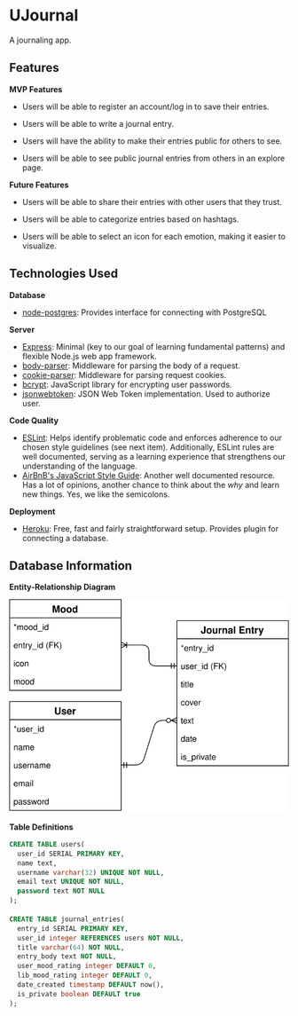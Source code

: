 # UJournal

A journaling app.

## Features

**MVP Features**

- Users will be able to register an account/log in to save their entries.

- Users will be able to write a journal entry.

- Users will have the ability to make their entries public for others to see.

- Users will be able to see public journal entries from others in an explore page.

**Future Features**

- Users will be able to share their entries with other users that they trust.

- Users will be able to categorize entries based on hashtags.

- Users will be able to select an icon for each emotion, making it easier to visualize.

## Technologies Used

**Database**

- [node-postgres](https://node-postgres.com/): Provides interface for connecting with PostgreSQL

**Server**

- [Express](https://expressjs.com/): Minimal (key to our goal of learning fundamental patterns) and flexible Node.js web app framework.
- [body-parser](https://github.com/expressjs/body-parser): Middleware for parsing the body of a request.
- [cookie-parser](https://github.com/expressjs/cookie-parser): Middleware for parsing request cookies.
- [bcrypt](https://github.com/kelektiv/node.bcrypt.js): JavaScript library for encrypting user passwords.
- [jsonwebtoken](https://github.com/auth0/node-jsonwebtoken): JSON Web Token implementation. Used to authorize user.

**Code Quality**

- [ESLint](https://eslint.org/): Helps identify problematic code and enforces adherence to our chosen style guidelines (see next item). Additionally, ESLint rules are well documented, serving as a learning experience that strengthens our understanding of the language.
- [AirBnB's JavaScript Style Guide](https://github.com/airbnb/javascript): Another well documented resource. Has a lot of opinions, another chance to think about the _why_ and learn new things. Yes, we like the semicolons.

**Deployment**

- [Heroku](https://devcenter.heroku.com/categories/nodejs-support): Free, fast and fairly straightforward setup. Provides plugin for connecting a database.

## Database Information

**Entity-Relationship Diagram**

![ERD](./Feels.svg)

**Table Definitions**

```sql
CREATE TABLE users(
  user_id SERIAL PRIMARY KEY,
  name text,
  username varchar(32) UNIQUE NOT NULL,
  email text UNIQUE NOT NULL,
  password text NOT NULL
);

CREATE TABLE journal_entries(
  entry_id SERIAL PRIMARY KEY,
  user_id integer REFERENCES users NOT NULL,
  title varchar(64) NOT NULL,
  entry_body text NOT NULL,
  user_mood_rating integer DEFAULT 0,
  lib_mood_rating integer DEFAULT 0,
  date_created timestamp DEFAULT now(),
  is_private boolean DEFAULT true
);

```
